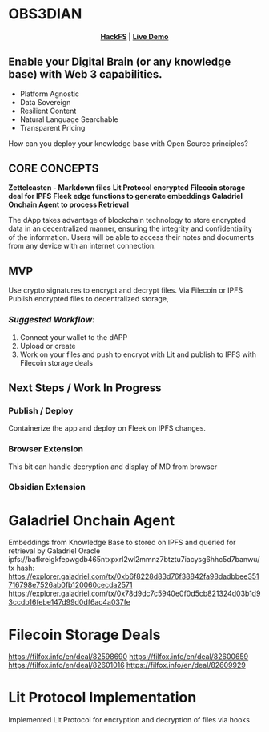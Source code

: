 # OBS3DIAN

<h4 align="center">
  <a href="https://ethglobal.com/showcase/obs3dian-mvum8">HackFS</a> |
  <a href="https://obs3dian.vercel.app">Live Demo </a>
</h4>

##  Enable your Digital Brain (or any knowledge base) with Web 3 capabilities.

- Platform Agnostic
- Data Sovereign
- Resilient Content
- Natural Language Searchable
- Transparent Pricing

How can you deploy your knowledge base with Open Source principles?

## CORE CONCEPTS

**Zettelcasten - Markdown files**
**Lit Protocol encrypted**
**Filecoin storage deal for IPFS**
**Fleek edge functions to generate embeddings**
**Galadriel Onchain Agent to process Retrieval**

The dApp takes advantage of blockchain technology to store encrypted data in an decentralized manner, ensuring the integrity and confidentiality of the information. Users will be able to access their notes and documents from any device with an internet connection.

## MVP
Use crypto signatures to encrypt and decrypt files. Via Filecoin or IPFS Publish encrypted files to decentralized storage,

### *Suggested Workflow:*

1. Connect your wallet to the dAPP
2. Upload or create
3. Work on your files and push to encrypt with Lit and publish to IPFS with Filecoin storage deals

## Next Steps / Work In Progress

### Publish / Deploy
Containerize the app and deploy on Fleek on IPFS changes.
### Browser Extension
This bit can handle decryption and display of MD from browser
### Obsidian Extension

# Galadriel Onchain Agent
Embeddings from Knowledge Base to stored on IPFS and queried for retrieval by Galadriel Oracle
ipfs://bafkreigkfepwgdb465ntxpxrl2wl2mmnz7btztu7iacysg6hhc5d7banwu/
tx hash:
https://explorer.galadriel.com/tx/0xb6f8228d83d76f38842fa98dadbbee351716798e7526ab0fb120060cecda2571
https://explorer.galadriel.com/tx/0x78d9dc7c5940e0f0d5cb821324d03b1d93ccdb16febe147d99d0df6ac4a037fe

# Filecoin Storage Deals
https://filfox.info/en/deal/82598690
https://filfox.info/en/deal/82600659
https://filfox.info/en/deal/82601016
https://filfox.info/en/deal/82609929

# Lit Protocol Implementation
Implemented Lit Protocol for encryption and decryption of files via hooks
